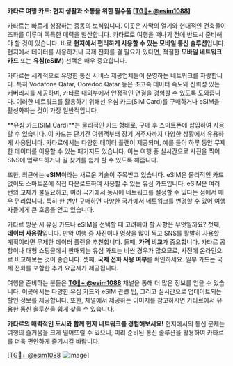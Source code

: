 **카타르 여행 카드: 현지 생활과 소통을 위한 필수품 [[TG💪+ @esim1088](https://t.me/s/esim1088)]**

카타르는 빠르게 성장하는 중동의 보석입니다. 이곳은 사막의 열기와 현대적인 건축물이 조화를 이루며 독특한 매력을 발산합니다. 카타르로 여행을 떠나기 전에 반드시 준비해야 할 것이 있습니다. 바로 **현지에서 편리하게 사용할 수 있는 모바일 통신 솔루션**입니다. 현지에서 데이터를 사용하거나 국제 전화를 걸 필요가 있다면, 적절한 **모바일 네트워크 카드** 또는 **유심(eSIM)** 선택은 매우 중요합니다.

카타르는 세계적으로 유명한 통신 서비스 제공업체들이 운영하는 네트워크를 자랑합니다. 특히 Vodafone Qatar, Ooredoo Qatar 등은 초고속 데이터 속도와 신뢰성 있는 커버리지를 제공하며, 카타르 내외부에서 안정적인 연결을 경험할 수 있도록 도와줍니다. 이러한 네트워크를 활용하기 위해선 유심 카드(SIM Card)를 구매하거나 eSIM을 활성화하는 것이 가장 일반적입니다.

**유심 카드(SIM Card)**는 물리적인 카드 형태로, 구매 후 스마트폰에 삽입하여 사용할 수 있습니다. 이 카드는 단기간 여행객부터 장기 거주자까지 다양한 상황에서 유용하게 사용됩니다. 카타르에서는 다양한 데이터 플랜이 제공되며, 예를 들어 하루 동안 무제한 데이터를 이용할 수 있는 패키지도 있습니다. 이는 여행 중 실시간으로 사진을 찍어 SNS에 업로드하거나 길 찾기를 쉽게 할 수 있도록 해줍니다.

또한, 최근에는 **eSIM**이라는 새로운 기술이 주목받고 있습니다. eSIM은 물리적인 카드 없이도 스마트폰에 직접 다운로드하여 사용할 수 있는 유심 카드입니다. eSIM은 여러 번의 교체가 불필요하고, 여러 국가에서 동시에 네트워크를 설정할 수 있다는 점에서 매우 편리합니다. 특히 한 번만 구매하면 다양한 국가에서 네트워크를 변경할 수 있어 여행자들에게 큰 호응을 얻고 있습니다.

카타르 방문 시 유심 카드나 eSIM을 선택할 때 고려해야 할 사항은 무엇일까요? 첫째, **데이터 사용량**입니다. 만약 여행 중 사진이나 영상을 많이 찍고 SNS를 활발히 사용할 계획이라면 무제한 데이터 플랜을 추천합니다. 둘째, **가격 비교**가 중요합니다. 카타르 공항이나 대형 쇼핑몰에서 판매되는 유심 카드는 비싼 경우가 많으므로, 사전에 온라인으로 비교해보는 것이 좋습니다. 셋째, **국제 전화 사용 여부**를 확인하세요. 일부 카드는 국제 전화를 포함한 추가 요금제가 제공됩니다.

여행을 준비하는 분들은 **[TG💪+ @esim1088](https://t.me/s/esim1088)** 채널을 통해 더 많은 정보를 얻을 수 있습니다. 이곳에서는 다양한 유심 카드와 eSIM 관련 팁, 그리고 실시간으로 업데이트되는 할인 정보를 제공합니다. 또한, 채널에서 제공하는 이미지를 참고하시면 카타르에서 유용한 통신 솔루션을 쉽게 찾을 수 있습니다.

**카타르의 매력적인 도시와 함께 현지 네트워크를 경험해보세요!** 현지에서의 통신 문제는 여행의 즐거움을 크게 떨어뜨릴 수 있으니, 미리 준비된 통신 솔루션을 활용하여 카타르를 더욱 편안하게 즐기시길 바랍니다.

[[TG💪+ @esim1088](https://t.me/s/esim1088) ![Image](https://i.postimg.cc/Y0z9fWf4/image.png)]